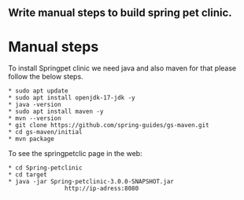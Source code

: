 Write manual steps to build spring pet clinic.
----------------------------------------------

# Manual steps

To install Springpet clinic we need java and also maven for that please follow the below steps.
```
* sudo apt update
* sudo apt install openjdk-17-jdk -y
* java -version
* sudo apt install maven -y
* mvn --version
* git clone https://github.com/spring-guides/gs-maven.git
* cd gs-maven/initial
* mvn package
```

To see the springpetclic page in the web:
```
* cd Spring-petclinic
* cd target
* java -jar Spring-petclinic-3.0.0-SNAPSHOT.jar
                http://ip-adress:8080
```



